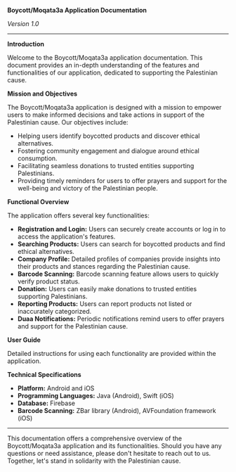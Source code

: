 **Boycott/Moqata3a Application Documentation**

*Version 1.0*

---

**Introduction**

Welcome to the Boycott/Moqata3a application documentation. This document provides an in-depth understanding of the features and functionalities of our application, dedicated to supporting the Palestinian cause.

**Mission and Objectives**

The Boycott/Moqata3a application is designed with a mission to empower users to make informed decisions and take actions in support of the Palestinian cause. Our objectives include:

- Helping users identify boycotted products and discover ethical alternatives.
- Fostering community engagement and dialogue around ethical consumption.
- Facilitating seamless donations to trusted entities supporting Palestinians.
- Providing timely reminders for users to offer prayers and support for the well-being and victory of the Palestinian people.

**Functional Overview**

The application offers several key functionalities:

- **Registration and Login:** Users can securely create accounts or log in to access the application's features.
- **Searching Products:** Users can search for boycotted products and find ethical alternatives.
- **Company Profile:** Detailed profiles of companies provide insights into their products and stances regarding the Palestinian cause.
- **Barcode Scanning:** Barcode scanning feature allows users to quickly verify product status.
- **Donation:** Users can easily make donations to trusted entities supporting Palestinians.
- **Reporting Products:** Users can report products not listed or inaccurately categorized.
- **Duaa Notifications:** Periodic notifications remind users to offer prayers and support for the Palestinian cause.

**User Guide**

Detailed instructions for using each functionality are provided within the application.

**Technical Specifications**

- **Platform:** Android and iOS
- **Programming Languages:** Java (Android), Swift (iOS)
- **Database:** Firebase
- **Barcode Scanning:** ZBar library (Android), AVFoundation framework (iOS)

---

This documentation offers a comprehensive overview of the Boycott/Moqata3a application and its functionalities. Should you have any questions or need assistance, please don't hesitate to reach out to us. Together, let's stand in solidarity with the Palestinian cause.
